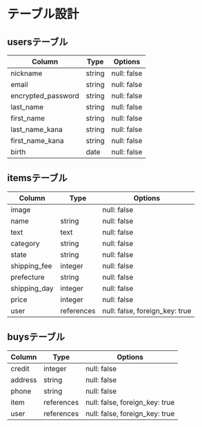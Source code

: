 # テーブル設計

## usersテーブル

| Column             | Type    | Options     |
| ------------------ | ------- | ----------- |
| nickname           | string  | null: false |
| email              | string  | null: false |
| encrypted_password | string  | null: false |
| last_name          | string  | null: false |
| first_name         | string  | null: false |
| last_name_kana     | string  | null: false |
| first_name_kana    | string  | null: false |
| birth              | date    | null: false |

## itemsテーブル

| Column       | Type       | Options                        |
| ------------ | ---------- | ------------------------------ |
| image        |            | null: false                    |
| name         | string     | null: false                    |
| text         | text       | null: false                    |
| category     | string     | null: false                    |
| state        | string     | null: false                    |
| shipping_fee | integer    | null: false                    |
| prefecture   | string     | null: false                    |
| shipping_day | integer    | null: false                    |
| price        | integer    | null: false                    |
| user         | references | null: false, foreign_key: true |

## buysテーブル

| Column  | Type       | Options                        |
| ------- | ---------- | ------------------------------ |
| credit  | integer    | null: false                    |
| address | string     | null: false                    |
| phone   | string     | null: false                    |
| item    | references | null: false, foreign_key: true |
| user    | references | null: false, foreign_key: true |